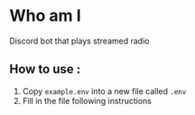 # Who am I

Discord bot that plays streamed radio

## How to use : 

1. Copy `example.env` into a new file called `.env`
2. Fill in the file following instructions